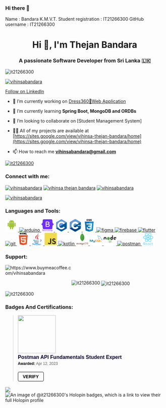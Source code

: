### Hi there 👋

Name : Bandara K.M.V.T.
Student registration : IT21266300
GitHub username : IT21266300




<h1 align="center">Hi 👋, I'm Thejan Bandara</h1>
<h3 align="center">A passionate Software Developer from Sri Lanka 🇱🇰</h3>

<p align="left"> <img src="https://komarev.com/ghpvc/?username=it21266300&label=Profile%20views&color=0e75b6&style=flat" alt="it21266300" /> </p>

<p align="left"> <a href="https://twitter.com/vihinsabandara" target="blank"><img src="https://img.shields.io/twitter/follow/vihinsabandara?logo=twitter&style=for-the-badge" alt="vihinsabandara" /></a> </p>

      
     
<a class="libutton" 
        href="https://www.linkedin.com/comm/mynetwork/discovery-see-all?usecase=PEOPLE_FOLLOWS&followMember=vihinsa-thejan-bandara-550b561a9" target="_blank">Follow on LinkedIn  </a>


- 🔭 I’m currently working on [Dress360👗Web Application](https://github.com/IT21266300/Dress360)

- 🌱 I’m currently learning **Spring Boot, MongoDB and ORDBs**

- 👯 I’m looking to collaborate on [Student Management System]

- 👨‍💻 All of my projects are available at [https://sites.google.com/view/vihinsa-thejan-bandara/home](https://sites.google.com/view/vihinsa-thejan-bandara/home)

- 📫 How to reach me **vihinsabandara@gmail.com**

<p align="left"> <a href="https://github.com/ryo-ma/github-profile-trophy"><img src="https://github-profile-trophy.vercel.app/?username=it21266300" alt="it21266300" /></a> </p>


<h3 align="left">Connect with me:</h3>
<p align="left">
<a href="https://twitter.com/vihinsabandara" target="blank"><img align="center" src="https://raw.githubusercontent.com/rahuldkjain/github-profile-readme-generator/master/src/images/icons/Social/twitter.svg" alt="vihinsabandara" height="30" width="40" /></a>
<a href="https://fb.com/vihinsa thejan bandara" target="blank"><img align="center" src="https://raw.githubusercontent.com/rahuldkjain/github-profile-readme-generator/master/src/images/icons/Social/facebook.svg" alt="vihinsa thejan bandara" height="30" width="40" /></a>
<a href="https://instagram.com/vihinsabandara" target="blank"><img align="center" src="https://raw.githubusercontent.com/rahuldkjain/github-profile-readme-generator/master/src/images/icons/Social/instagram.svg" alt="vihinsabandara" height="30" width="40" /></a>
</p>
<p align="left"> <a href="https://twitter.com/vihinsabandara" target="blank"><img src="https://img.shields.io/twitter/follow/vihinsabandara?logo=twitter&style=for-the-badge" alt="vihinsabandara" /></a> </p>

<h3 align="left">Languages and Tools:</h3>
<p align="left"> <a href="https://developer.android.com" target="_blank" rel="noreferrer"> <img src="https://raw.githubusercontent.com/devicons/devicon/master/icons/android/android-original-wordmark.svg" alt="android" width="40" height="40"/> </a> <a href="https://www.arduino.cc/" target="_blank" rel="noreferrer"> <img src="https://cdn.worldvectorlogo.com/logos/arduino-1.svg" alt="arduino" width="40" height="40"/> </a> <a href="https://getbootstrap.com" target="_blank" rel="noreferrer"> <img src="https://raw.githubusercontent.com/devicons/devicon/master/icons/bootstrap/bootstrap-plain-wordmark.svg" alt="bootstrap" width="40" height="40"/> </a> <a href="https://www.cprogramming.com/" target="_blank" rel="noreferrer"> <img src="https://raw.githubusercontent.com/devicons/devicon/master/icons/c/c-original.svg" alt="c" width="40" height="40"/> </a> <a href="https://www.w3schools.com/cpp/" target="_blank" rel="noreferrer"> <img src="https://raw.githubusercontent.com/devicons/devicon/master/icons/cplusplus/cplusplus-original.svg" alt="cplusplus" width="40" height="40"/> </a> <a href="https://www.w3schools.com/css/" target="_blank" rel="noreferrer"> <img src="https://raw.githubusercontent.com/devicons/devicon/master/icons/css3/css3-original-wordmark.svg" alt="css3" width="40" height="40"/> </a> <a href="https://www.figma.com/" target="_blank" rel="noreferrer"> <img src="https://www.vectorlogo.zone/logos/figma/figma-icon.svg" alt="figma" width="40" height="40"/> </a> <a href="https://firebase.google.com/" target="_blank" rel="noreferrer"> <img src="https://www.vectorlogo.zone/logos/firebase/firebase-icon.svg" alt="firebase" width="40" height="40"/> </a> <a href="https://flutter.dev" target="_blank" rel="noreferrer"> <img src="https://www.vectorlogo.zone/logos/flutterio/flutterio-icon.svg" alt="flutter" width="40" height="40"/> </a> <a href="https://git-scm.com/" target="_blank" rel="noreferrer"> <img src="https://www.vectorlogo.zone/logos/git-scm/git-scm-icon.svg" alt="git" width="40" height="40"/> </a> <a href="https://www.w3.org/html/" target="_blank" rel="noreferrer"> <img src="https://raw.githubusercontent.com/devicons/devicon/master/icons/html5/html5-original-wordmark.svg" alt="html5" width="40" height="40"/> </a> <a href="https://www.java.com" target="_blank" rel="noreferrer"> <img src="https://raw.githubusercontent.com/devicons/devicon/master/icons/java/java-original.svg" alt="java" width="40" height="40"/> </a> <a href="https://developer.mozilla.org/en-US/docs/Web/JavaScript" target="_blank" rel="noreferrer"> <img src="https://raw.githubusercontent.com/devicons/devicon/master/icons/javascript/javascript-original.svg" alt="javascript" width="40" height="40"/> </a> <a href="https://kotlinlang.org" target="_blank" rel="noreferrer"> <img src="https://www.vectorlogo.zone/logos/kotlinlang/kotlinlang-icon.svg" alt="kotlin" width="40" height="40"/> </a> <a href="https://www.mongodb.com/" target="_blank" rel="noreferrer"> <img src="https://raw.githubusercontent.com/devicons/devicon/master/icons/mongodb/mongodb-original-wordmark.svg" alt="mongodb" width="40" height="40"/> </a> <a href="https://www.mysql.com/" target="_blank" rel="noreferrer"> <img src="https://raw.githubusercontent.com/devicons/devicon/master/icons/mysql/mysql-original-wordmark.svg" alt="mysql" width="40" height="40"/> </a> <a href="https://nodejs.org" target="_blank" rel="noreferrer"> <img src="https://raw.githubusercontent.com/devicons/devicon/master/icons/nodejs/nodejs-original-wordmark.svg" alt="nodejs" width="40" height="40"/> </a> <a href="https://postman.com" target="_blank" rel="noreferrer"> <img src="https://www.vectorlogo.zone/logos/getpostman/getpostman-icon.svg" alt="postman" width="40" height="40"/> </a> <a href="https://reactjs.org/" target="_blank" rel="noreferrer"> <img src="https://raw.githubusercontent.com/devicons/devicon/master/icons/react/react-original-wordmark.svg" alt="react" width="40" height="40"/> </a> </p>

<h3 align="left">Support:</h3>
<p><a href="https://www.buymeacoffee.com/vihinsabandara"> <img align="left" src="https://cdn.buymeacoffee.com/buttons/v2/default-yellow.png" height="50" width="210" alt="https://www.buymeacoffee.com/vihinsabandara" /></a></p><br><br>

<p><img align="left" src="https://github-readme-stats.vercel.app/api/top-langs?username=it21266300&show_icons=true&locale=en&layout=compact" alt="it21266300" /></p>

<p>&nbsp;<img align="center" src="https://github-readme-stats.vercel.app/api?username=it21266300&show_icons=true&locale=en" alt="it21266300" /></p>

<p><img align="center" src="https://github-readme-streak-stats.herokuapp.com/?user=it21266300&" alt="it21266300" /></p>

<h3 align="left">Badges And Certifications:</h3>
<blockquote class="badgr-badge" style="font-family: Helvetica, Roboto, &quot;Segoe UI&quot;, Calibri, sans-serif;"><a href="https://api.badgr.io/public/assertions/0SsKpdE3RFOrhUX825Caug?identity__email=it21266300%40my.sliit.lk"><img width="120px" height="120px" src="https://api.badgr.io/public/assertions/0SsKpdE3RFOrhUX825Caug/image"></a><p class="badgr-badge-name" style="hyphens: auto; overflow-wrap: break-word; word-wrap: break-word; margin: 0; font-size: 16px; font-weight: 600; font-style: normal; font-stretch: normal; line-height: 1.25; letter-spacing: normal; text-align: left; color: #05012c;">Postman API Fundamentals Student Expert</p><p class="badgr-badge-date" style="margin: 0; font-size: 12px; font-style: normal; font-stretch: normal; line-height: 1.67; letter-spacing: normal; text-align: left; color: #555555;"><strong style="font-size: 12px; font-weight: bold; font-style: normal; font-stretch: normal; line-height: 1.67; letter-spacing: normal; text-align: left; color: #000;">Awarded: </strong>Apr 12, 2023</p><p style="margin: 16px 0; padding: 0;"><a class="badgr-badge-verify" target="_blank" href="https://badgecheck.io?url=https%3A%2F%2Fapi.badgr.io%2Fpublic%2Fassertions%2F0SsKpdE3RFOrhUX825Caug%3Fidentity__email%3Dit21266300%2540my.sliit.lk&amp;identity__email=it21266300%40my.sliit.lk" style="box-sizing: content-box; display: flex; align-items: center; justify-content: center; margin: 0; font-size:14px; font-weight: bold; width: 48px; height: 16px; border-radius: 4px; border: solid 1px black; text-decoration: none; padding: 6px 16px; margin: 16px 0; color: black;">VERIFY</a></p> </blockquote>
<p><img align="center" src="[https://github-readme-streak-stats.herokuapp.com/?user=it21266300](https://holopin.me/it21266300) /></p>

[![An image of @it21266300's Holopin badges, which is a link to view their full Holopin profile](https://holopin.me/it21266300)](https://holopin.io/@it21266300)


<!--
**IT21266300/IT21266300** is a ✨ _special_ ✨ repository because its `README.md` (this file) appears on your GitHub profile.

Here are some ideas to get you started:

- 🔭 I’m currently working on ...
- 🌱 I’m currently learning MERN Stack.
- 👯 I’m looking to collaborate on ...
- 🤔 I’m looking for help with ...
- 💬 Ask me about ...
- 📫 How to reach me: ...
- 😄 Pronouns: ...
- ⚡ Fun fact: ...
-->
